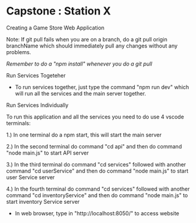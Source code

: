# Capstone : Station X
Creating a Game Store Web Application

Note: If git pull fails when you are on a branch, do a git pull origin branchName which should immediately pull any changes without any problems.

*Remember to do a "npm install" whenever you do a git pull*

Run Services Togeteher

- To run services together, just type the command "npm run dev" which will run all the services and the main server together. 

Run Services Individually  

To run this application and all the services you need to do use 4 vscode terminals:

1.) In one terminal do a npm start, this will start the main server

2.) In the second terminal do command "cd api" and then do command "node main.js" to start API server

3.) In the third terminal do command "cd services" followed with another command "cd userService" and then do command "node main.js" to start user Service server

4.) In the fourth terminal do command "cd services" followed with another command "cd inventoryService" and then do command "node main.js" to start inventory Service server


- In web browser, type in "http://localhost:8050/" to access website
